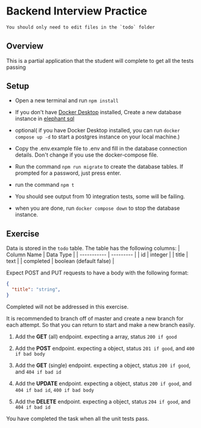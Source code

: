 # Backend Interview Practice

```txt
You should only need to edit files in the `todo` folder
```

## Overview

This is a partial application that the student will complete to get all the tests passing

## Setup

- Open a new terminal and run `npm install`  

- If you don't have [Docker Desktop](https://www.docker.com/products/docker-desktop/) installed, Create a new database instance in [elephant sql](https://www.elephantsql.com/)
- optional( if you have Docker Desktop installed, you can run `docker compose up -d` to start a postgres instance on your local machine.)
- Copy the .env.example file to .env and fill in the database connection details. Don't change if you use the docker-compose file.
- Run the command `npm run migrate` to create the database tables. If prompted for a password, just press enter.
- run the command `npm t`
- You should see output from 10 integration tests, some will be failing.
- when you are done, run `docker compose down` to stop the database instance.

## Exercise

Data is stored in the `todo` table. The table has the following columns:
| Column Name | Data Type |
| ----------- | --------- |
| id | integer |
| title | text |
| completed | boolean (default false) |

Expect POST and PUT requests to have a body with the following format:

```json
{
  "title": "string",
}
```

Completed will not be addressed in this exercise.

It is recommended to branch off of master and create a new branch for each attempt. So that you can return to start and make a new branch easily.

1. Add the **GET** (all) endpoint. expecting a array, status `200 if good`
2. Add the **POST** endpoint. expecting a object, status `201 if good`, and `400 if bad body`

3. Add the **GET** (single) endpoint. expecting a object, status `200 if good`, and `404 if bad id`
4. Add the **UPDATE** endpoint. expecting a object, status `200 if good`, and `404 if bad id`, `400 if bad body`
5. Add the **DELETE** endpoint. expecting a object, status `204 if good`, and `404 if bad id`

You have completed the task when all the unit tests pass.

